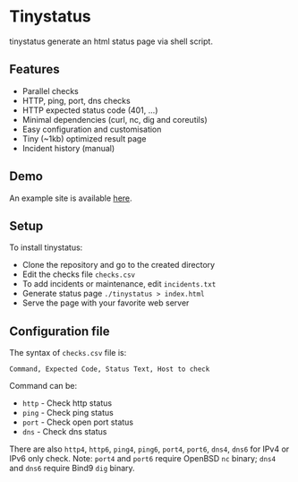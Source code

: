 # Tinystatus

tinystatus generate an html status page via shell script.

## Features

* Parallel checks
* HTTP, ping, port, dns checks
* HTTP expected status code (401, ...)
* Minimal dependencies (curl, nc, dig and coreutils)
* Easy configuration and customisation
* Tiny (~1kb) optimized result page
* Incident history (manual)

## Demo

An example site is available [here](https://lab.bdro.fr/tinystatus/).

## Setup

To install tinystatus:

* Clone the repository and go to the created directory
* Edit the checks file `checks.csv`
* To add incidents or maintenance, edit `incidents.txt`
* Generate status page `./tinystatus > index.html`
* Serve the page with your favorite web server

## Configuration file

The syntax of `checks.csv` file is:
```
Command, Expected Code, Status Text, Host to check
```

Command can be:
* `http` - Check http status
* `ping` - Check ping status 
* `port` - Check open port status
* `dns`  - Check dns status

There are also `http4`, `http6`, `ping4`, `ping6`, `port4`, `port6`, `dns4`, `dns6` for IPv4 or IPv6 only check.
Note: `port4` and `port6` require OpenBSD `nc` binary; `dns4` and `dns6` require Bind9 `dig` binary.
